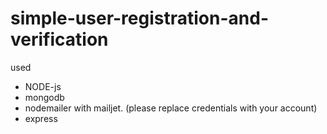 # simple-user-registration-and-verification

used 
* NODE-js 
* mongodb
* nodemailer with mailjet. (please replace credentials with your account)
* express
